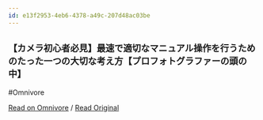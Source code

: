 ```yaml
---
id: e13f2953-4eb6-4378-a49c-207d48ac03be
---
```


## `【カメラ初心者必見】最速で適切なマニュアル操作を行うためのたった一つの大切な考え方【プロフォトグラファーの頭の中】`
#Omnivore

[Read on Omnivore](https://omnivore.app/me/https-youtu-be-bm-4-px-uu-ux-my-si-o-7-ea-c-5-a-7-bq-5-zu-hn-190764d67e8) / [Read Original](https://youtu.be/Bm4PxUUUxMY?si=o7EA-c5A7BQ5ZUHn)


